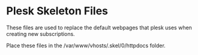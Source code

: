 # Plesk Skeleton Files

These files are used to replace the default webpages that plesk uses when creating new subscriptions.

Place these files in the /var/www/vhosts/.skel/0/httpdocs folder.
